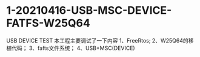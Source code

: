 # 1-20210416-USB-MSC-DEVICE-FATFS-W25Q64
USB DEVICE TEST
本工程主要调试了一下内容
1、FreeRtos;
2、W25Q64的移植代码；
3、fafts文件系统；
4、USB+MSC(DEVICE)
